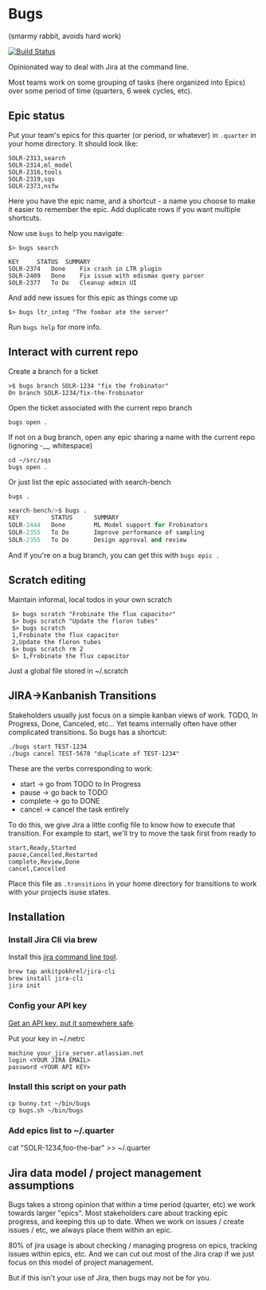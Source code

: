 # Bugs
(smarmy rabbit, avoids hard work)

[![Build Status](https://github.com/reddit/bugs/actions/workflows/test.yml/badge.svg)](https://github.com/reddit/bugs/actions/workflows/test.yml)

Opinionated way to deal with Jira at the command line.

Most teams work on some grouping of tasks (here organized into Epics) over some period of time (quarters, 6 week cycles, etc).

## Epic status

Put your team's epics for this quarter (or period, or whatever) in `.quarter` in your home directory. It should look like:

```
SOLR-2313,search
SOLR-2314,ml_model
SOLR-2316,tools
SOLR-2319,sqs
SOLR-2373,nsfw
```

Here you have the epic name, and a shortcut - a name you choose to make it easier to remember the epic. Add duplicate rows if you want multiple shortcuts.

Now use `bugs` to help you navigate:

```
$> bugs search

KEY		STATUS	SUMMARY
SOLR-2374	Done	Fix crash in LTR plugin
SOLR-2409	Done	Fix issue with edismax query parser
SOLR-2377	To Do	Cleanup admin UI
```

And add new issues for this epic as things come up

```
$> bugs ltr_integ "The foobar ate the server"
```

Run `bugs help` for more info.

## Interact with current repo

Create a branch for a ticket

```
>$ bugs branch SOLR-1234 "fix the frobinator"
On branch SOLR-1234/fix-the-frobinator
```

Open the ticket associated with the current repo branch

```
bugs open .
```

If not on a bug branch, open any epic sharing a name with the current repo (ignoring -,\_, whitespace)

```
cd ~/src/sqs
bugs open .
```

Or just list the epic associated with search-bench

```
bugs .
```

```python
search-bench/>$ bugs .                                                                                                                      
KEY         STATUS      SUMMARY
SOLR-2444   Done        ML Model support for Frobinators
SOLR-2355   To Do       Improve performance of sampling
SOLR-2355   To Do       Design approval and review
```

And if you're on a bug branch, you can get this with `bugs epic .`

## Scratch editing

Maintain informal, local todos in your own scratch

```
 $> bugs scratch "Frobinate the flux capacitor"
 $> bugs scratch "Update the floron tubes"
 $> bugs scratch
 1,Frobinate the flux capacitor
 2,Update the floron tubes
 $> bugs scratch rm 2   
 $> 1,Frobinate the flux capacitor
```

Just a global file stored in ~/.scratch

## JIRA->Kanbanish Transitions

Stakeholders usually just focus on a simple kanban views of work. TODO, In Progress, Done, Canceled, etc... Yet teams internally often have other complicated transitions. So bugs has a shortcut:

```
./bugs start TEST-1234
./bugs cancel TEST-5678 "duplicate of TEST-1234"
```

These are the verbs corresponding to work:

* start -> go from TODO to In Progress
* pause -> go back to TODO
* complete -> go to DONE
* cancel -> cancel the task entirely

To do this, we give Jira a little config file to know how to execute that transition. For example to start, we'll try to move the task first from ready to 

```
start,Ready,Started
pause,Cancelled,Restarted
complete,Review,Done
cancel,Cancelled
```

Place this file as `.transitions` in your home directory for transitions to work with your projects isuse states.

## Installation

### Install Jira Cli via brew

Install this [jira command line tool](https://github.com/ankitpokhrel/jira-cli).

```
brew tap ankitpokhrel/jira-cli
brew install jira-cli
jira init
```

### Config your API key

[Get an API key, put it somewhere safe](https://github.com/ankitpokhrel/jira-cli#cloud-server).

Put your key in ~/.netrc

```
machine your_jira_server.atlassian.net
login <YOUR JIRA EMAIL>
password <YOUR API KEY>
```

### Install this script on your path

```
cp bunny.txt ~/bin/bugs
cp bugs.sh ~/bin/bugs
```

### Add epics list to ~/.quarter

cat "SOLR-1234,foo-the-bar" >> ~/.quarter

## Jira data model / project management assumptions

Bugs takes a strong opinion that within a time period (quarter, etc) we work towards larger "epics". Most stakeholders care about tracking epic progress, and keeping this up to date. When we work on issues / create issues / etc, we always place them within an epic.

80% of jira usage is about checking / managing progress on epics, tracking issues within epics, etc. And we can cut out most of the Jira crap if we just focus on this model of project management.

But if this isn't your use of Jira, then bugs may not be for you.

